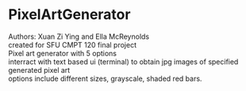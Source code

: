 # PixelArtGenerator  
Authors: Xuan Zi Ying and Ella McReynolds  
created for SFU CMPT 120 final project  
Pixel art generator with 5 options  
interract with text based ui (terminal) to obtain jpg images of specified generated pixel art  
options include different sizes, grayscale, shaded red bars.  

